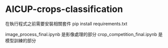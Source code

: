 # AICUP-crops-classification

在執行程式之前需要安裝相關套件
pip install requirements.txt

image_process_final.ipynb 是影像處理的部分
crop_competition_final.ipynb 是模型訓練的部分
